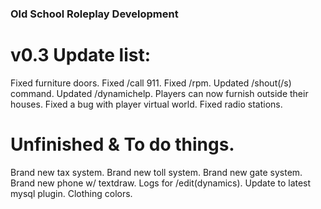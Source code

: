 ### Old School Roleplay Development
# v0.3 Update list:
Fixed furniture doors.
Fixed /call 911.
Fixed /rpm.
Updated /shout(/s) command.
Updated /dynamichelp.
Players can now furnish outside their houses.
Fixed a bug with player virtual world.
Fixed radio stations.

# Unfinished & To do things.
Brand new tax system.
Brand new toll system.
Brand new gate system.
Brand new phone w/ textdraw.
Logs for /edit(dynamics).
Update to latest mysql plugin.
Clothing colors.
